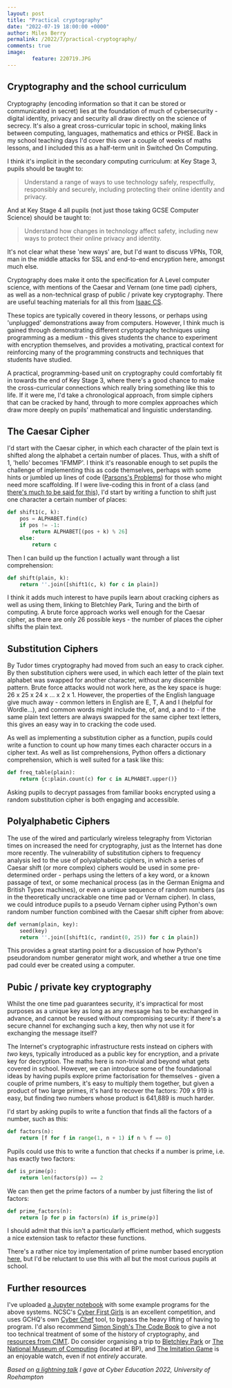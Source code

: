 ```yaml
---
layout: post
title: "Practical cryptography"
date: "2022-07-19 18:00:00 +0000"
author: Miles Berry
permalink: /2022/7/practical-cryptography/
comments: true
image:
        feature: 220719.JPG
---
```


## Cryptography and the school curriculum

Cryptography (encoding information so that it can be stored or communicated in secret) lies at the foundation of much of cybersecurity - digital identity, privacy and security all draw directly on the science of secrecy. It's also a great cross-curricular topic in school, making links between computing, languages, mathematics and ethics or PHSE. Back in my school teaching days I'd cover this over a couple of weeks of maths lessons, and I included this as a half-term unit in Switched On Computing. 

I think it's implicit in the secondary computing curriculum: at Key Stage 3, pupils should be taught to:

> Understand a range of ways to use technology safely, respectfully, responsibly and securely, including protecting their online identity and privacy.

And at Key Stage 4 all pupils (not just those taking GCSE Computer Science) should be taught to:

> Understand how changes in technology affect safety, including new ways to protect their online privacy and identity.

It's not clear what these 'new ways' are, but I'd want to discuss VPNs, TOR, man in the middle attacks for SSL and end-to-end encryption here, amongst much else.  

Cryptography does make it onto the specification for A Level computer science, with mentions of the Caesar and Vernam (one time pad) ciphers, as well as a non-technical grasp of public / private key cryptography. There are useful teaching materials for all this from [Isaac CS](https://isaaccomputerscience.org/topics/encryption?examBoard=all&stage=all).

These topics are typically covered in theory lessons, or perhaps using 'unplugged' demonstrations away from computers. However, I think much is gained through demonstrating different cryptography techniques using programming as a medium - this gives students the chance to experiment with encryption themselves, and provides a motivating, practical context for reinforcing many of the programming constructs and techniques that students have studied.

A practical, programming-based unit on cryptography could comfortably fit in towards the end of Key Stage 3, where there's a good chance to make the cross-curricular connections which really bring something like this to life. If it were me, I'd take a chronological approach, from simple ciphers that can be cracked by hand, through to more complex approaches which draw more deeply on pupils' mathematical and linguistic understanding.

## The Caesar Cipher

I'd start with the Caesar cipher, in which each character of the plain text is shifted along the alphabet a certain number of places. Thus, with a shift of 1, 'hello' becomes 'IFMMP'. I think it's reasonable enough to set pupils the challenge of implementing this as code themselves, perhaps with some hints or jumbled up lines of code ([Parsons's Problems](https://www.researchgate.net/profile/Patricia-Haden/publication/262160581_Parson's_programming_puzzles_A_fun_and_effective_learning_tool_for_first_programming_courses/links/5593212508ae5af2b0eb6da3/Parsons-programming-puzzles-A-fun-and-effective-learning-tool-for-first-programming-courses.pdf)) for those who might need more scaffolding. If I were live-coding this in front of a class (and [there's much to be said for this](https://dl.acm.org/doi/pdf/10.1145/2445196.2445388)), I'd start by writing a function to shift just one character a certain number of places:

```python
def shift1(c, k):
    pos = ALPHABET.find(c)
    if pos != -1:
        return ALPHABET[(pos + k) % 26]
    else:
        return c
```

Then I can build up the function I actually want through a list comprehension:

```python
def shift(plain, k):
    return ''.join([shift1(c, k) for c in plain])
```

I think it adds much interest to have pupils learn about cracking ciphers as well as using them, linking to Bletchley Park, Turing and the birth of computing. A brute force approach works well enough for the Caesar cipher, as there are only 26 possible keys - the number of places the cipher shifts the plain text.  

## Substitution Ciphers

By Tudor times cryptography had moved from such an easy to crack cipher. By then substitution ciphers were used, in which each letter of the plain text alphabet was swapped for another character, without any discernible pattern. Brute force attacks would not work here, as the key space is huge: 26 x 25 x 24 x ... x 2 x 1. However, the properties of the English language give much away - common letters in English are E, T, A and I (helpful for Wordle...), and common words might include the, of, and, a and to - if the same plain text letters are always swapped for the same cipher text letters, this gives an easy way in to cracking the code used.  

As well as implementing a substitution cipher as a function, pupils could write a function to count up how many times each character occurs in a cipher text. As well as list comprehensions, Python offers a dictionary comprehension, which is well suited for a task like this:

```python
def freq_table(plain):
    return {c:plain.count(c) for c in ALPHABET.upper()}
```
Asking pupils to decrypt passages from familiar books encrypted using a random substitution cipher is both engaging and accessible.

## Polyalphabetic Ciphers

The use of the wired and particularly wireless telegraphy from Victorian times on increased the need for cryptography, just as the Internet has done more recently. The vulnerability of substitution ciphers to frequency analysis led to the use of polyalphabetic ciphers, in which a series of Caesar shift (or more complex) ciphers would be used in some pre-determined order - perhaps using the letters of a key word, or a known passage of text, or some mechanical process (as in the German Enigma and British Typex machines), or even a unique sequence of random numbers (as in the theoretically uncrackable one time pad or Vernam cipher). In class, we could introduce pupils to a pseudo Vernam cipher using Python's own random number function combined with the Caesar shift cipher from above:

```python
def vernam(plain, key):
    seed(key)
    return ''.join([shift1(c, randint(0, 25)) for c in plain])
```

This provides a great starting point for a discussion of how Python's pseudorandom number generator might work, and whether a true one time pad could ever be created using a computer.

## Pubic / private key cryptography

Whilst the one time pad guarantees security, it's impractical for most purposes as a unique key as long as any message has to be exchanged in advance, and cannot be reused without compromising security: if there's a secure channel for exchanging such a key, then why not use it for exchanging the message itself?

The Internet's cryptographic infrastructure rests instead on ciphers with *two* keys, typically introduced as a public key for encryption, and a private key for decryption. The maths here is non-trivial and beyond what gets covered in school. However, we can introduce some of the foundational ideas by having pupils explore prime factorisation for themselves - given a couple of prime numbers, it's easy to multiply them together, but given a product of two large primes, it's hard to recover the factors: 709 x 919 is easy, but finding two numbers whose product is 641,889 is much harder. 

I'd start by asking pupils to write a function that finds all the factors of a number, such as this:

```python
def factors(n):
    return [f for f in range(1, n + 1) if n % f == 0]
```

Pupils could use this to write a function that checks if a number is prime, i.e. has exactly two factors:

```python
def is_prime(p):
    return len(factors(p)) == 2
```

We can then get the prime factors of a number by just filtering the list of factors:

```python
def prime_factors(n):
    return [p for p in factors(n) if is_prime(p)]
```

I should admit that this isn't a particularly efficient method, which suggests a nice extension task to refactor these functions. 

There's a rather nice toy implementation of prime number based encryption [here](https://stackoverflow.com/questions/8539441/private-public-encryption-in-python-with-standard-library/8539470#8539470), but I'd be reluctant to use this with all but the most curious pupils at school.

## Further resources

I've uploaded [a Jupyter notebook](https://colab.research.google.com/drive/1rl4MretvZDVJi1ZbfhAOl944oHotX9pw?usp=sharing) with some example programs for the above systems. NCSC's [Cyber First Girls](https://www.ncsc.gov.uk/cyberfirst/girls-competition) is an excellent competition, and uses GCHQ's own [Cyber Chef](https://gchq.github.io/CyberChef/) tool, to bypass the heavy lifting of having to program. I'd also recommend [Simon Singh's The Code Book](https://www.amazon.co.uk/Code-Book-Secret-History-Code-breaking/dp/1857028899/ref=pd_lpo_1?pd_rd_i=1857028899&psc=1) to give a not too technical treatment of some of the history of cryptography, and [resources from CIMT](https://www.cimt.org.uk/resources/codes/). Do consider organising a trip to [Bletchley Park](https://bletchleypark.org.uk/) or [The National Museum of Computing](https://www.tnmoc.org/) (located at BP), and [The Imitation Game](https://en.wikipedia.org/wiki/The_Imitation_Game) is an enjoyable watch, even if not *entirely* accurate.  


*Based on [a lightning talk](https://colab.research.google.com/drive/1rl4MretvZDVJi1ZbfhAOl944oHotX9pw?usp=sharing) I gave at Cyber Education 2022, University of Roehampton*